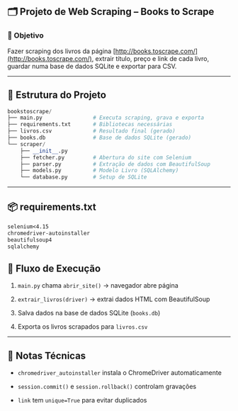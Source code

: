
## 🗂️ Projeto de Web Scraping – Books to Scrape

### 🎯 Objetivo

Fazer scraping dos livros da página [http://books.toscrape.com/](http://books.toscrape.com/), extrair título, preço e link de cada livro, guardar numa base de dados SQLite e exportar para CSV.

---

## 📁 Estrutura do Projeto


```python
bookstoscrape/
├── main.py                # Executa scraping, grava e exporta
├── requirements.txt       # Bibliotecas necessárias
├── livros.csv             # Resultado final (gerado)
├── books.db               # Base de dados SQLite (gerado)
└── scraper/
    ├── __init__.py
    ├── fetcher.py         # Abertura do site com Selenium
    ├── parser.py          # Extração de dados com BeautifulSoup
    ├── models.py          # Modelo Livro (SQLAlchemy)
    └── database.py        # Setup de SQLite

```

---

## 📦 requirements.txt


```txt
selenium<4.15
chromedriver-autoinstaller
beautifulsoup4
sqlalchemy
```

## 🔄 Fluxo de Execução

1. `main.py` chama `abrir_site()` → navegador abre página
    
2. `extrair_livros(driver)` → extrai dados HTML com BeautifulSoup
    
3. Salva dados na base de dados SQLite (`books.db`)
    
4. Exporta os livros scrapados para `livros.csv`
    

---

## 🧠 Notas Técnicas

- `chromedriver_autoinstaller` instala o ChromeDriver automaticamente
    
- `session.commit()` e `session.rollback()` controlam gravações
    
- `link` tem `unique=True` para evitar duplicados

